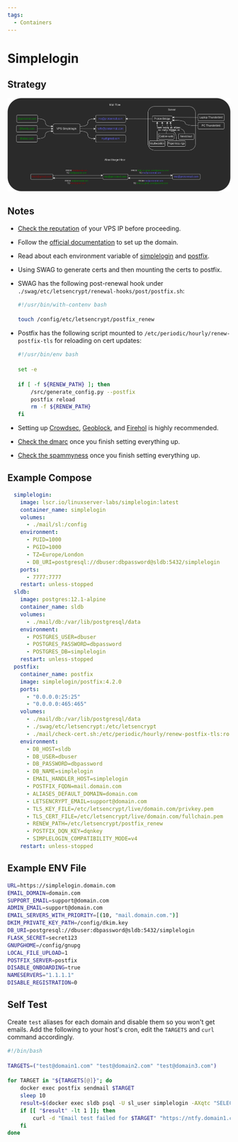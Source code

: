```yaml
---
tags:
  - Containers
---
```


# Simplelogin

## Strategy

![simplelogin](images/simplelogin.png)

## Notes

- [Check the reputation](https://www.uceprotect.net/en/rblcheck.php) of your VPS IP before proceeding.
- Follow the [official documentation](https://github.com/simple-login/app) to set up the domain.
- Read about each environment variable of [simplelogin](https://github.com/simple-login/app/blob/master/example.env) and [postfix](https://github.com/simple-login/simplelogin-postfix-docker).
- Using SWAG to generate certs and then mounting the certs to postfix.
- SWAG has the following post-renewal hook under `./swag/etc/letsencrypt/renewal-hooks/post/postfix.sh`:

    ```bash
    #!/usr/bin/with-contenv bash

    touch /config/etc/letsencrypt/postfix_renew
    ```

- Postfix has the following script mounted to `/etc/periodic/hourly/renew-postfix-tls` for reloading on cert updates:

    ```bash
    #!/usr/bin/env bash

    set -e

    if [ -f ${RENEW_PATH} ]; then
        /src/generate_config.py --postfix
        postfix reload
        rm -f ${RENEW_PATH}
    fi
    ```

- Setting up [Crowdsec](https://www.linuxserver.io/blog/blocking-malicious-connections-with-crowdsec-and-swag), [Geoblock](../Network/geoblock.md), and [Firehol](../Network/firehol.md) is highly recommended.
- [Check the dmarc](https://www.learndmarc.com/) once you finish setting everything up.
- [Check the spammyness](https://www.mail-tester.com/) once you finish setting everything up.

## Example Compose


```yaml
  simplelogin:
    image: lscr.io/linuxserver-labs/simplelogin:latest
    container_name: simplelogin
    volumes:
      - ./mail/sl:/config
    environment:
      - PUID=1000
      - PGID=1000
      - TZ=Europe/London
      - DB_URI=postgresql://dbuser:dbpassword@sldb:5432/simplelogin
    ports:
      - 7777:7777
    restart: unless-stopped
  sldb:
    image: postgres:12.1-alpine
    container_name: sldb
    volumes:
      - ./mail/db:/var/lib/postgresql/data
    environment:
      - POSTGRES_USER=dbuser
      - POSTGRES_PASSWORD=dbpassword
      - POSTGRES_DB=simplelogin
    restart: unless-stopped
  postfix:
    container_name: postfix
    image: simplelogin/postfix:4.2.0
    ports:
      - "0.0.0.0:25:25"
      - "0.0.0.0:465:465"
    volumes:
      - ./mail/db:/var/lib/postgresql/data
      - ./swag/etc/letsencrypt:/etc/letsencrypt
      - ./mail/check-cert.sh:/etc/periodic/hourly/renew-postfix-tls:ro
    environment:
      - DB_HOST=sldb
      - DB_USER=dbuser
      - DB_PASSWORD=dbpassword
      - DB_NAME=simplelogin
      - EMAIL_HANDLER_HOST=simplelogin
      - POSTFIX_FQDN=mail.domain.com
      - ALIASES_DEFAULT_DOMAIN=domain.com
      - LETSENCRYPT_EMAIL=support@domain.com
      - TLS_KEY_FILE=/etc/letsencrypt/live/domain.com/privkey.pem
      - TLS_CERT_FILE=/etc/letsencrypt/live/domain.com/fullchain.pem
      - RENEW_PATH=/etc/letsencrypt/postfix_renew
      - POSTFIX_DQN_KEY=dqnkey
      - SIMPLELOGIN_COMPATIBILITY_MODE=v4
    restart: unless-stopped
```

## Example ENV File

```bash
URL=https://simplelogin.domain.com
EMAIL_DOMAIN=domain.com
SUPPORT_EMAIL=support@domain.com
ADMIN_EMAIL=support@domain.com
EMAIL_SERVERS_WITH_PRIORITY=[(10, "mail.domain.com.")]
DKIM_PRIVATE_KEY_PATH=/config/dkim.key
DB_URI=postgresql://dbuser:dbpassword@sldb:5432/simplelogin
FLASK_SECRET=secret123
GNUPGHOME=/config/gnupg
LOCAL_FILE_UPLOAD=1
POSTFIX_SERVER=postfix
DISABLE_ONBOARDING=true
NAMESERVERS="1.1.1.1"
DISABLE_REGISTRATION=0
```

## Self Test

Create `test` aliases for each domain and disable them so you won't get emails.
Add the following to your host's cron, edit the `TARGETS` and `curl` command accordingly.

```bash
#!/bin/bash

TARGETS=("test@domain1.com" "test@domain2.com" "test@domain3.com")

for TARGET in "${TARGETS[@]}"; do
    docker exec postfix sendmail $TARGET
    sleep 10
    result=$(docker exec sldb psql -U sl_user simplelogin -AXqtc "SELECT COUNT(*) FROM email_log JOIN alias ON email_log.alias_id = alias.id WHERE alias.email = '$TARGET' AND email_log.created_at BETWEEN NOW() - INTERVAL '5 MINUTES' AND NOW();")
    if [[ "$result" -lt 1 ]]; then
        curl -d "Email test failed for $TARGET" "https://ntfy.domain1.com/topic"
    fi
done
```